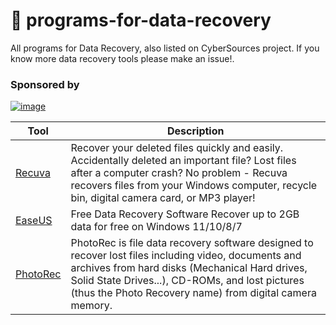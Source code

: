 # 💾 programs-for-data-recovery
All programs for Data Recovery, also listed on CyberSources project. If you know more data recovery tools please make an issue!.
 
### **Sponsored by**
[![image](https://github.com/user-attachments/assets/d80695ca-816a-4c54-9644-4ec17c20e930)](https://cybersources.site/)



| **Tool**                                                      | **Description**                   |
| ------------------------------------------------------------- | --------------------------------- |
| [Recuva](https://www.ccleaner.com/recuva) | Recover your deleted files quickly and easily. Accidentally deleted an important file? Lost files after a computer crash? No problem - Recuva recovers files from your Windows computer, recycle bin, digital camera card, or MP3 player! |
|[EaseUS](https://www.easeus.com/datarecoverywizard/free-data-recovery-software.htm)|Free Data Recovery Software Recover up to 2GB data for free on Windows 11/10/8/7|
|[PhotoRec](https://www.cgsecurity.org/wiki/PhotoRec)|PhotoRec is file data recovery software designed to recover lost files including video, documents and archives from hard disks (Mechanical Hard drives, Solid State Drives...), CD-ROMs, and lost pictures (thus the Photo Recovery name) from digital camera memory.|
